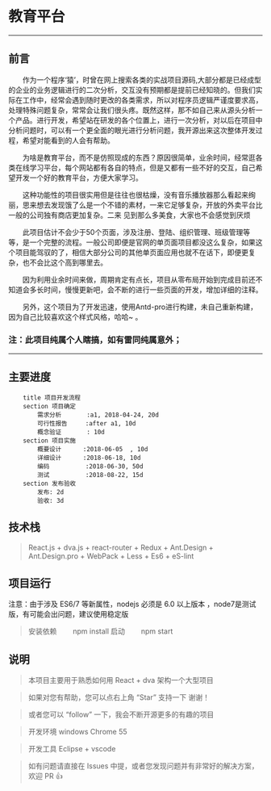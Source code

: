 # 教育平台

---

## 前言

&emsp;&emsp;作为一个程序‘猿’，时曾在网上搜索各类的实战项目源码,大部分都是已经成型的企业的业务逻辑进行的二次分析，交互没有预期都是提前已经知晓的。但我们实际在工作中，经常会遇到随时更改的各类需求，所以对程序员逻辑严谨度要求高，处理特殊问题复杂，常常会让我们很头疼。既然这样，那不如自己来从源头分析一个产品。进行开发，希望站在研发的各个位置上，进行一次分析，对以后在项目中分析问题时，可以有一个更全面的眼光进行分析问题，我开源出来这次整体开发过程，希望对能看到的人会有帮助。

&emsp;&emsp;为啥是教育平台，而不是仿照现成的东西？原因很简单，业余时间，经常逛各类在线学习平台，每个网站都有各自的特点，但是又都有一些不好的交互，自己希望开发一个好的教育平台，方便大家学习。

&emsp;&emsp;这种功能性的项目很实用但是往往也很枯燥，没有音乐播放器那么看起来绚丽，思来想去发现饿了么是一个不错的素材，一来它足够复杂，开放的外卖平台比一般的公司独有商店更加复杂。二来 见到那么多美食，大家也不会感觉到厌烦

&emsp;&emsp;此项目估计不会少于50个页面，涉及注册、登陆、组织管理、班级管理等等，是一个完整的流程。一般公司即便是官网的单页面项目都没这么复杂，如果这个项目能驾驭的了，相信大部分公司的其他单页面应用也就不在话下，即便更复杂，也不会比这个高到哪里去。

&emsp;&emsp;因为利用业余时间来做，周期肯定有点长，项目从零布局开始到完成目前还不知道会多长时间，慢慢更新吧，会不断的进行一些页面的开发，增加详细的注释。

&emsp;&emsp;另外，这个项目为了开发迅速，使用Antd-pro进行构建，未自己重新构建，因为自己比较喜欢这个样式风格，哈哈~ 。

### 注：此项目纯属个人瞎搞，如有雷同纯属意外；

---


## 主要进度


```gantt
    title 项目开发流程
    section 项目确定
        需求分析       :a1, 2018-04-24, 20d
        可行性报告     :after a1, 10d
        概念验证       : 10d
    section 项目实施
        概要设计      :2018-06-05  , 10d
        详细设计      :2018-06-18, 10d
        编码          :2018-06-30, 50d
        测试          :2018-08-22, 15d
    section 发布验收
        发布: 2d
        验收: 3d
```

## 技术栈
>React.js + dva.js + react-router + Redux + Ant.Design + Ant.Design.pro + WebPack + Less + Es6 + eS-lint

## 项目运行
注意：由于涉及 ES6/7 等新属性，nodejs 必须是 6.0 以上版本 ，node7是测试版，有可能会出问题，建议使用稳定版

>安装依赖
>&emsp;&emsp;npm install
>启动
>&emsp;&emsp;npm start

## 说明

>本项目主要用于熟悉如何用 React + dva 架构一个大型项目

>如果对您有帮助，您可以点右上角 “Star” 支持一下 谢谢！ 

>或者您可以 “follow” 一下，我会不断开源更多的有趣的项目

>开发环境 windows  Chrome 55

>开发工具 Eclipse + vscode 

>如有问题请直接在 Issues 中提，或者您发现问题并有非常好的解决方案，欢迎 PR 👍




